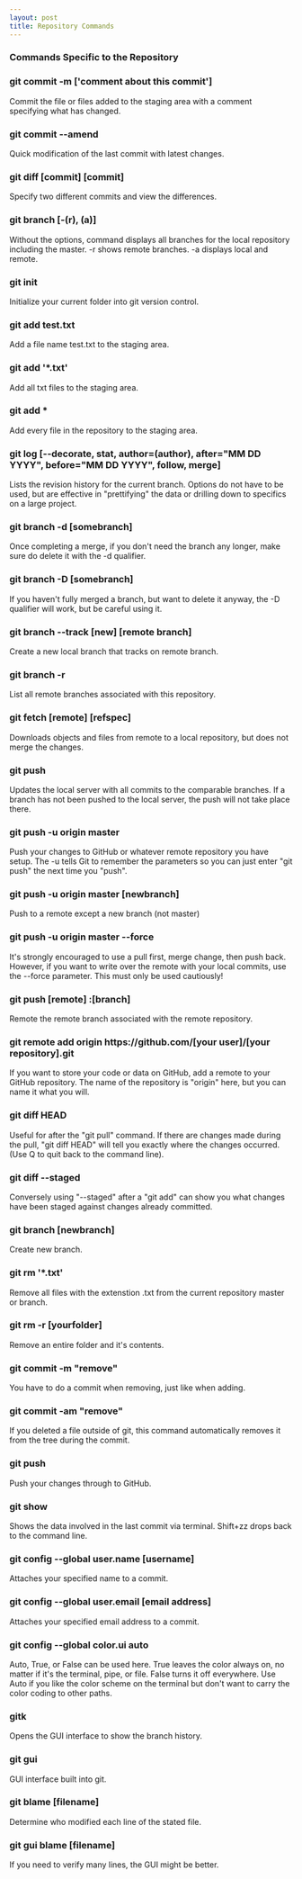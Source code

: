 ```yaml
---
layout: post
title: Repository Commands
---
```


<h3>Commands Specific to the Repository</h3>

<h3><a id="designer-templates" class="anchor" href="#designer-templates" aria-hidden="true"><span aria-hidden="true" class="octicon octicon-link"></span></a>git commit -m ['comment about this commit']</h3>
<p>Commit the file or files added to the staging area with a comment specifying what has changed.</p>

<h3><a id="designer-templates" class="anchor" href="#designer-templates" aria-hidden="true"><span aria-hidden="true" class="octicon octicon-link"></span></a>git commit --amend</h3>
<p>Quick modification of the last commit with latest changes.</p>

<h3><a id="designer-templates" class="anchor" href="#designer-templates" aria-hidden="true"><span aria-hidden="true" class="octicon octicon-link"></span></a>git diff [commit] [commit]</h3>
<p>Specify two different commits and view the differences.</p>

<h3><a id="designer-templates" class="anchor" href="#designer-templates" aria-hidden="true"><span aria-hidden="true" class="octicon octicon-link"></span></a>git branch [-(r), (a)]</h3>
<p>Without the options, command displays all branches for the local repository including the master.  -r shows remote branches.  -a displays local and remote.</p>

<h3><a id="designer-templates" class="anchor" href="#designer-templates" aria-hidden="true"><span aria-hidden="true" class="octicon octicon-link"></span></a>git init </h3>
<p>Initialize your current folder into
git version control. </p>

<h3><a id="designer-templates" class="anchor" href="#designer-templates" aria-hidden="true"><span aria-hidden="true" class="octicon octicon-link"></span></a>git add test.txt</h3>
<p>Add a file name test.txt to the staging area.</p>

<h3><a id="designer-templates" class="anchor" href="#designer-templates" aria-hidden="true"><span aria-hidden="true" class="octicon octicon-link"></span></a>git add '*.txt'</h3>
<p>Add all txt files to the staging area.</p>

<h3><a id="designer-templates" class="anchor" href="#designer-templates" aria-hidden="true"><span aria-hidden="true" class="octicon octicon-link"></span></a>git add *</h3>
<p>Add every file in the repository to the staging area.</p>

<h3><a id="designer-templates" class="anchor" href="#designer-templates" aria-hidden="true"><span aria-hidden="true" class="octicon octicon-link"></span></a>git log [--decorate, stat, author=(author), after="MM DD YYYY", before="MM DD YYYY", follow, merge]</h3>
<p>Lists the revision history for the current branch.  Options do not have to be used, but are effective in "prettifying" the data or drilling down to specifics on a large project.</p>

<h3><a id="designer-templates" class="anchor" href="#designer-templates" aria-hidden="true"><span aria-hidden="true" class="octicon octicon-link"></span></a>git branch -d [somebranch]</h3>
<p>Once completing a merge, if you don't need the branch any longer, make sure do delete it with the -d qualifier.</p>

<h3><a id="designer-templates" class="anchor" href="#designer-templates" aria-hidden="true"><span aria-hidden="true" class="octicon octicon-link"></span></a>git branch -D [somebranch]</h3>
<p>If you haven't fully merged a branch, but want to delete it anyway, the -D qualifier will work, but be careful using it.</p>

<h3><a id="designer-templates" class="anchor" href="#designer-templates" aria-hidden="true"><span aria-hidden="true" class="octicon octicon-link"></span></a>git branch --track [new] [remote branch]</h3>
<p>Create a new local branch that tracks on remote branch.</p>

<h3><a id="designer-templates" class="anchor" href="#designer-templates" aria-hidden="true"><span aria-hidden="true" class="octicon octicon-link"></span></a>git branch -r</h3>
<p>List all remote branches associated with this repository.</p>

<h3><a id="designer-templates" class="anchor" href="#designer-templates" aria-hidden="true"><span aria-hidden="true" class="octicon octicon-link"></span></a>git fetch [remote] [refspec]</h3>
<p>Downloads objects and files from remote to a local repository, but does not merge the changes.</p>

<h3><a id="designer-templates" class="anchor" href="#designer-templates" aria-hidden="true"><span aria-hidden="true" class="octicon octicon-link"></span></a>git push</h3>
<p>Updates the local server with all commits to the comparable branches.  If a branch has not been pushed to the local server, the push will not take place there.</p>

<h3><a id="designer-templates" class="anchor" href="#designer-templates" aria-hidden="true"><span aria-hidden="true" class="octicon octicon-link"></span></a>git push -u origin master</h3>
<p>Push your changes to GitHub or whatever remote repository you have setup.   The -u tells Git to remember the parameters so you can just enter "git push" the next time you "push".</p>

<h3><a id="designer-templates" class="anchor" href="#designer-templates" aria-hidden="true"><span aria-hidden="true" class="octicon octicon-link"></span></a>git push -u origin master [newbranch]</h3>
<p>Push to a remote except a new branch (not master)</p>

<h3><a id="designer-templates" class="anchor" href="#designer-templates" aria-hidden="true"><span aria-hidden="true" class="octicon octicon-link"></span></a>git push -u origin master --force</h3>
<p>It's strongly encouraged to use a pull first, merge change, then push back.  However, if you want to write over the remote with your local commits, use the --force parameter.  This must only be used cautiously!</p>

<h3><a id="designer-templates" class="anchor" href="#designer-templates" aria-hidden="true"><span aria-hidden="true" class="octicon octicon-link"></span></a>git push [remote] :[branch]</h3>
<p>Remote the remote branch associated with the remote repository.</p>

<h3><a id="designer-templates" class="anchor" href="#designer-templates" aria-hidden="true"><span aria-hidden="true" class="octicon octicon-link"></span></a>git remote add origin https://github.com/[your user]/[your repository].git</h3>
<p>If you want to store your code or data on GitHub, add a remote to your GitHub repository.  The name of the repository is "origin" here, but you can name it what you will.</p>


<h3><a id="designer-templates" class="anchor" href="#designer-templates" aria-hidden="true"><span aria-hidden="true" class="octicon octicon-link"></span></a>git diff HEAD</h3>
<p>Useful for after the "git pull" command.  If there are changes made during the pull, "git diff HEAD" will tell you exactly where the changes occurred. (Use Q to quit back to the command line).</p>

<h3><a id="designer-templates" class="anchor" href="#designer-templates" aria-hidden="true"><span aria-hidden="true" class="octicon octicon-link"></span></a>git diff --staged</h3>
<p>Conversely using "--staged" after a "git add" can show you what changes have been staged against changes already committed.</p>

<h3><a id="designer-templates" class="anchor" href="#designer-templates" aria-hidden="true"><span aria-hidden="true" class="octicon octicon-link"></span></a>git branch [newbranch]</h3>
<p>Create new branch.</p>

<h3><a id="designer-templates" class="anchor" href="#designer-templates" aria-hidden="true"><span aria-hidden="true" class="octicon octicon-link"></span></a>git rm '*.txt'</h3>
<p>Remove all files with the extenstion .txt from the current repository master or branch.</p>

<h3><a id="designer-templates" class="anchor" href="#designer-templates" aria-hidden="true"><span aria-hidden="true" class="octicon octicon-link"></span></a>git rm -r [yourfolder]</h3>
<p>Remove an entire folder and it's contents.</p>

<h3><a id="designer-templates" class="anchor" href="#designer-templates" aria-hidden="true"><span aria-hidden="true" class="octicon octicon-link"></span></a>git commit -m "remove"</h3>
<p>You have to do a commit when removing, just like when adding.</p>

<h3><a id="designer-templates" class="anchor" href="#designer-templates" aria-hidden="true"><span aria-hidden="true" class="octicon octicon-link"></span></a>git commit -am "remove"</h3>
<p>If you deleted a file outside of git, this command automatically removes it from the tree during the commit.</p>

<h3><a id="designer-templates" class="anchor" href="#designer-templates" aria-hidden="true"><span aria-hidden="true" class="octicon octicon-link"></span></a>git push</h3>
<p>Push your changes through to GitHub.</p>

<h3><a id="designer-templates" class="anchor" href="#designer-templates" aria-hidden="true"><span aria-hidden="true" class="octicon octicon-link"></span></a>git show</h3>
<p>Shows the data involved in the last commit via terminal.  Shift+zz drops back to the command line.</p>

<h3><a id="designer-templates" class="anchor" href="#designer-templates" aria-hidden="true"><span aria-hidden="true" class="octicon octicon-link"></span></a>git config --global user.name [username]</h3>
<p>Attaches your specified name to a commit.</p>

<h3><a id="designer-templates" class="anchor" href="#designer-templates" aria-hidden="true"><span aria-hidden="true" class="octicon octicon-link"></span></a>git config --global user.email [email address]</h3>
<p>Attaches your specified email address to a commit.</p>

<h3><a id="designer-templates" class="anchor" href="#designer-templates" aria-hidden="true"><span aria-hidden="true" class="octicon octicon-link"></span></a>git config --global color.ui auto</h3>
<p>Auto, True, or False can be used here.  True leaves the color always on, no matter if it's the terminal, pipe, or file.  False turns it off everywhere.  Use Auto if you like the color scheme on the terminal but don't want to carry the color coding to other paths.</p>

<h3><a id="designer-templates" class="anchor" href="#designer-templates" aria-hidden="true"><span aria-hidden="true" class="octicon octicon-link"></span></a>gitk</h3>
<p>Opens the GUI interface to show the branch history.</p>

<h3><a id="designer-templates" class="anchor" href="#designer-templates" aria-hidden="true"><span aria-hidden="true" class="octicon octicon-link"></span></a>git gui</h3>
<p>GUI interface built into git.</p>

<h3><a id="designer-templates" class="anchor" href="#designer-templates" aria-hidden="true"><span aria-hidden="true" class="octicon octicon-link"></span></a>git blame [filename]</h3>
<p>Determine who modified each line of the stated file.</p>

<h3><a id="designer-templates" class="anchor" href="#designer-templates" aria-hidden="true"><span aria-hidden="true" class="octicon octicon-link"></span></a>git gui blame [filename]</h3>
<p>If you need to verify many lines, the GUI might be better.</p>
